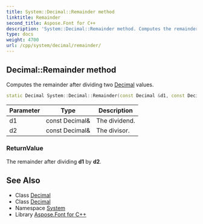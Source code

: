 ```yaml
---
title: System::Decimal::Remainder method
linktitle: Remainder
second_title: Aspose.Font for C++
description: 'System::Decimal::Remainder method. Computes the remainder after dividing two Decimal values in C++.'
type: docs
weight: 4700
url: /cpp/system/decimal/remainder/
---
```

## Decimal::Remainder method


Computes the remainder after dividing two [Decimal](../) values.

```cpp
static Decimal System::Decimal::Remainder(const Decimal &d1, const Decimal &d2)
```


| Parameter | Type | Description |
| --- | --- | --- |
| d1 | const Decimal\& | The dividend. |
| d2 | const Decimal\& | The divisor. |

### ReturnValue

The remainder after dividing **d1** by **d2**.

## See Also

* Class [Decimal](../)
* Class [Decimal](../)
* Namespace [System](../../)
* Library [Aspose.Font for C++](../../../)
